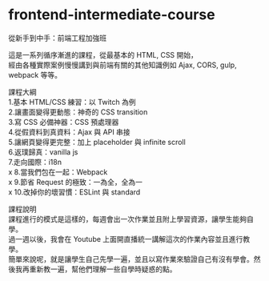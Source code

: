 # frontend-intermediate-course

從新手到中手：前端工程加強班

這是一系列循序漸進的課程，從最基本的 HTML, CSS 開始，  
經由各種實際案例慢慢講到與前端有關的其他知識例如 Ajax, CORS, gulp, webpack 等等。

課程大綱  
1.基本 HTML/CSS 練習：以 Twitch 為例  
2.讓畫面變得更動態：神奇的 CSS transition  
3.寫 CSS 必備神器：CSS 預處理器  
4.從假資料到真資料：Ajax 與 API 串接  
5.讓網頁變得更完整：加上 placeholder 與 infinite scroll  
6.返璞歸真：vanilla js  
7.走向國際：i18n  
x 8.當我們包在一起：Webpack  
x 9.節省 Request 的極致：一為全，全為一  
x 10.改掉你的壞習慣：ESLint 與 standard

課程說明  
課程進行的模式是這樣的，每週會出一次作業並且附上學習資源，讓學生能夠自學。  
過一週以後，我會在 Youtube 上面開直播統一講解這次的作業內容並且進行教學。  
簡單來說呢，就是讓學生自己先學一遍，並且以寫作業來驗證自己有沒有學會。然後我再重新教一遍，幫他們理解一些自學時疑惑的點。
